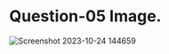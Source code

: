 # Question-05 Image.
![Screenshot 2023-10-24 144659](https://github.com/Khush0031/pw-skills-full-stack-web-dev-assignment-solution/assets/121889921/353d6b08-df09-4665-a6cc-158bafd70aae)

